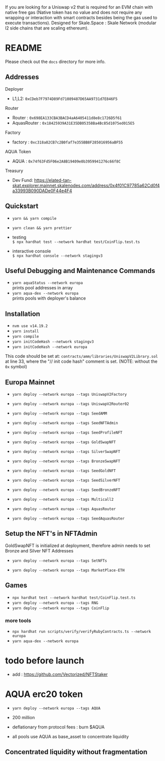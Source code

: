 If you are looking for a Uniswap v2 that is required for an EVM chain with native free gas (Native token has no value and does not require any wrapping or interaction with smart contracts besides being the gas used to execute transactions). Designed for Skale.Space : Skale Network (modular l2 side chains that are scaling ethereum).

# README

Please check out the `docs` directory for more info.

## Addresses

Deployer

- L1,L2: `0xCDeb7F7974D89Fd71089487D65AA9731d7E846F5`

Router

- Router : `0x698EA133CBA3BACD4aA6405411d8e8c1726D5f61`
- AquasRouter : `0x18425939A31E35DB05358Ba4Bc85d1075ed015E5`

Factory

- factory : `0xc318a82CB7c2B0faf7e355BB8F285016956aBF55`

AQUA Token

- AQUA : `0x74f63Fd5F06e2A8B19409e0b3959941276c66f8C`

Treasury

- Dev Fund: https://elated-tan-skat.explorer.mainnet.skalenodes.com/address/0x4f01C97785a62Cd0f4a33993B090DADe0F44e4F4

## Quickstart

- `yarn && yarn compile`
- `yarn clean && yarn prettier`

- testing  
  `$ npx hardhat test --network hardhat test/CoinFlip.test.ts`
- interactive console  
  `$ npx hardhat console --network stagingv3`

## Useful Debugging and Maintenance Commands

- `yarn aquaStatus --network europa`  
  prints pool addresses in array
- `yarn aqua-dex --network europa`  
  prints pools with deployer's balance

## Installation

- `nvm use v14.19.2`
- `yarn install`
- `yarn compile`
- `yarn initCodeHash --network stagingv3`
- `yarn initCodeHash --network europa`

This code should be set at: `contracts/amm/libraries/UniswapV2Library.sol` at line 33, where the "// init code hash" comment is set. (NOTE: without the `0x` symbol)

## Europa Mainnet

- `yarn deploy --network europa --tags UniswapV2Factory`
- `yarn deploy --network europa --tags UniswapV2Router02`
- `yarn deploy --network europa --tags SeedAMM`
- `yarn deploy --network europa --tags SeedNFTAdmin`
- `yarn deploy --network europa --tags SeedProfileNFT`
- `yarn deploy --network europa --tags GoldSwapNFT`
- `yarn deploy --network europa --tags SilverSwapNFT`
- `yarn deploy --network europa --tags BronzeSwapNFT`

- `yarn deploy --network europa --tags SeedGoldNFT`
- `yarn deploy --network europa --tags SeedSilverNFT`
- `yarn deploy --network europa --tags SeedBronzeNFT`

- `yarn deploy --network europa --tags Multicall2`

- `yarn deploy --network europa --tags AquasRouter`
- `yarn deploy --network europa --tags SeedAquasRouter`

## Setup the NFT's in NFTAdmin

GoldSwapNFT is initialized at deployment, therefore admin needs to set Bronze and Silver NFT Addresses

- `yarn deploy --network europa --tags SetNFTs`

- `yarn deploy --network europa --tags MarketPlace-ETH`

## Games

- `npx hardhat test --network hardhat test/CoinFlip.test.ts`
- `yarn deploy --network europa --tags RNG`
- `yarn deploy --network europa --tags CoinFlip`

### more tools

- `npx hardhat run scripts/verify/verifyRubyContracts.ts --network europa`
- `yarn aqua-dex --network europa`

# todo before launch

- add : https://github.com/Vectorized/NFTStaker

# AQUA erc20 token

- `yarn deploy --network europa --tags AQUA`

- 200 million
- deflationary from protocol fees : burn $AQUA
- all pools use AQUA as base_asset to concentrate liquidity

## Concentrated liquidity without fragmentation
